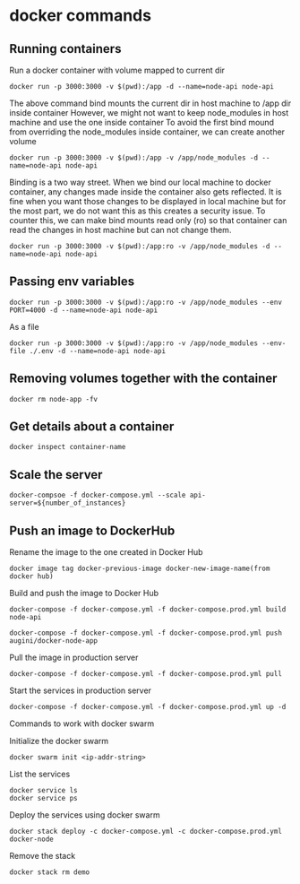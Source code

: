 # docker commands

## Running containers

Run a docker container with volume mapped to current dir

```shell
docker run -p 3000:3000 -v $(pwd):/app -d --name=node-api node-api
```

The above command bind mounts the current dir in host machine to /app dir inside container
However, we might not want to keep node_modules in host machine and use the one inside container
To avoid the first bind mound from overriding the node_modules inside container, we can create another volume

```shell
docker run -p 3000:3000 -v $(pwd):/app -v /app/node_modules -d --name=node-api node-api
```

Binding is a two way street. When we bind our local machine to docker container, any changes made inside the container
also gets reflected. It is fine when you want those changes to be displayed in local machine but for the most part, we do not want this as this creates a security issue.
To counter this, we can make bind mounts read only (ro) so that container can read the changes in host machine but can not change them.

```shell
docker run -p 3000:3000 -v $(pwd):/app:ro -v /app/node_modules -d --name=node-api node-api
```

## Passing env variables

```shell
docker run -p 3000:3000 -v $(pwd):/app:ro -v /app/node_modules --env PORT=4000 -d --name=node-api node-api
```

As a file

```shell
docker run -p 3000:3000 -v $(pwd):/app:ro -v /app/node_modules --env-file ./.env -d --name=node-api node-api
```

## Removing volumes together with the container

```shell
docker rm node-app -fv
```

## Get details about a container

```shell
docker inspect container-name
```

## Scale the server

```shell
docker-compsoe -f docker-compose.yml --scale api-server=${number_of_instances}
```

## Push an image to DockerHub

Rename the image to the one created in Docker Hub

```
docker image tag docker-previous-image docker-new-image-name(from docker hub)
```

Build and push the image to Docker Hub

```
docker-compose -f docker-compose.yml -f docker-compose.prod.yml build node-api
```

```
docker-compose -f docker-compose.yml -f docker-compose.prod.yml push augini/docker-node-app
```

Pull the image in production server

```
docker-compose -f docker-compose.yml -f docker-compose.prod.yml pull
```

Start the services in production server

```
docker-compose -f docker-compose.yml -f docker-compose.prod.yml up -d
```

Commands to work with docker swarm

Initialize the docker swarm

```
docker swarm init <ip-addr-string>
```

List the services

```
docker service ls
docker service ps
```

Deploy the services using docker swarm

```
docker stack deploy -c docker-compose.yml -c docker-compose.prod.yml docker-node
```

Remove the stack

```
docker stack rm demo
```
